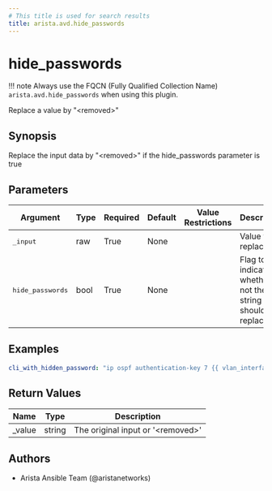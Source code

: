 ```yaml
---
# This title is used for search results
title: arista.avd.hide_passwords
---
```

<!--
  ~ Copyright (c) 2023-2024 Arista Networks, Inc.
  ~ Use of this source code is governed by the Apache License 2.0
  ~ that can be found in the LICENSE file.
  -->

# hide_passwords

!!! note
    Always use the FQCN (Fully Qualified Collection Name) `arista.avd.hide_passwords` when using this plugin.

Replace a value by &#34;&lt;removed&gt;&#34;

## Synopsis

Replace the input data by &#34;&lt;removed&gt;&#34; if the hide_passwords parameter is true

## Parameters

| Argument | Type | Required | Default | Value Restrictions | Description |
| -------- | ---- | -------- | ------- | ------------------ | ----------- |
| <samp>_input</samp> | raw | True | None |  | Value to replace. |
| <samp>hide_passwords</samp> | bool | True | None |  | Flag to indicate whether or not the string should be replaced. |

## Examples

```yaml
cli_with_hidden_password: "ip ospf authentication-key 7 {{ vlan_interface.ospf_authentication_key | arista.avd.hide_passwords(true) }}"
```

## Return Values

| Name | Type | Description |
| ---- | ---- | ----------- |
| _value | string | The original input or &#39;&lt;removed&gt;&#39; |

## Authors

- Arista Ansible Team (@aristanetworks)
